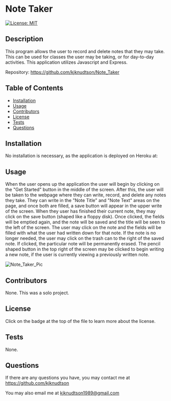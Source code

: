 # Note Taker
  
  [![License: MIT](https://img.shields.io/badge/License-MIT-yellow.svg)](https://opensource.org/licenses/MIT)
  
  ## Description

  This program allows the user to record and delete notes that they may take.  This can be used for classes the user may be taking, or for day-to-day activities.  This application utilizes Javascript and Express.

  Repository: https://github.com/kjknudtson/Note_Taker

  ## Table of Contents

  * [Installation](#installation)
  * [Usage](#usage)
  * [Contributors](#contributors)
  * [License](#license)
  * [Tests](#tests)
  * [Questions](#questions)

  ## Installation

  No installation is necessary, as the application is deployed on Heroku at:

  ## Usage

  When the user opens up the application the user will begin by clicking on the "Get Started" button in the middle of the screen.  After this, the user will be taken to the webpage where they can write, record, and delete any notes they take.  They can write in the "Note Title" and "Note Text" areas on the page, and once both are filled, a save button will appear in the upper write of the screen.  When they user has finished their current note, they may click on the save button (shaped like a floppy disk).  Once clicked, the fields will be emptied again, and the note will be saved and the title will be seen to the left of the screen.  The user may click on the note and the fields will be filled with what the user had written down for that note.  If the note is no longer needed, the user may click on the trash can to the right of the saved note.  If clicked, the particular note will be permanently erased.  The pencil shaped button in the top right of the screen may be clicked to begin writing a new note, if the user is currently viewing a previously written note.

  ![Note_Taker_Pic](https://user-images.githubusercontent.com/64320048/88250686-ec871a00-cc6d-11ea-9942-443abf1ca4b8.png)

  ## Contributors

  None.  This was a solo project.

  ## License

  Click on the badge at the top of the file to learn more about the license.

  ## Tests

  None.

  ## Questions

  If there are any questions you have, you may contact me at https://github.com/kjknudtson

  You may also email me at kjknudtson1989@gmail.com
